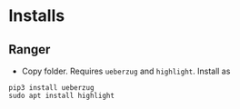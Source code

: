 # Installs

## Ranger

- Copy folder. Requires `ueberzug` and `highlight`. Install as

```{bash}
pip3 install ueberzug
sudo apt install highlight
```
